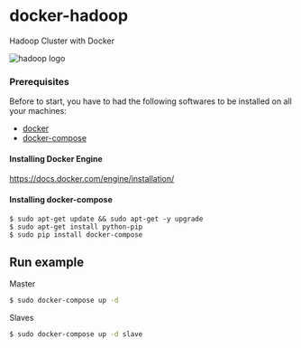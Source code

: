 # docker-hadoop
Hadoop Cluster with Docker

![hadoop logo](https://hadoop.apache.org/images/hadoop-logo.jpg)

### Prerequisites

Before to start, you have to had the following softwares to be installed on all your machines:

- [docker](https://www.docker.com/)
- [docker-compose](https://docs.docker.com/compose/install/)

#### Installing Docker Engine

https://docs.docker.com/engine/installation/

#### Installing docker-compose

```
$ sudo apt-get update && sudo apt-get -y upgrade
$ sudo apt-get install python-pip
$ sudo pip install docker-compose
```

## Run example

Master
```bash
$ sudo docker-compose up -d
```

Slaves
```bash
$ sudo docker-compose up -d slave
```
